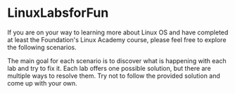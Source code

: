 # LinuxLabsforFun
If you are on your way to learning more about Linux OS and have completed at least the Foundation's Linux Academy course, please feel free to explore the following scenarios.

The main goal for each scenario is to discover what is happening with each lab and try to fix it. Each lab offers one possible solution, but there are multiple ways to resolve them. Try not to follow the provided solution and come up with your own.

